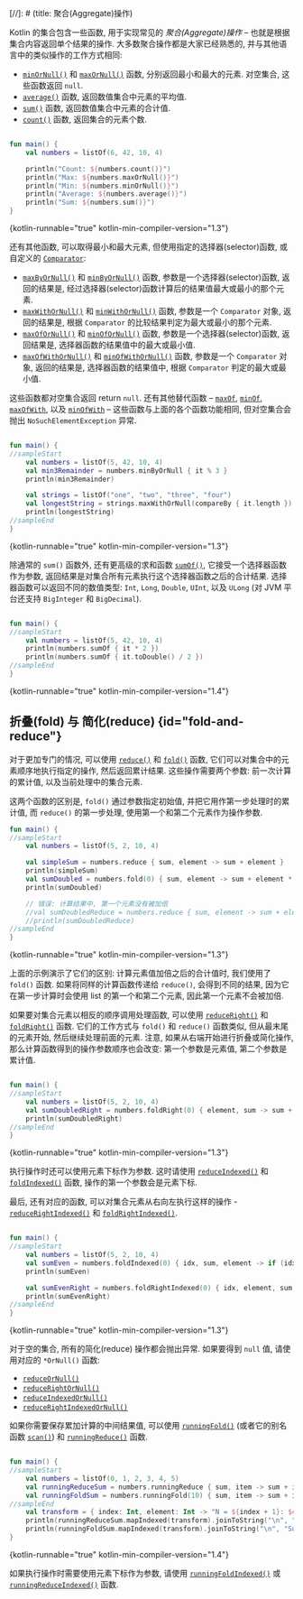 [//]: # (title: 聚合(Aggregate)操作)

Kotlin 的集合包含一些函数, 用于实现常见的 _聚合(Aggregate)操作_ – 也就是根据集合内容返回单个结果的操作.
大多数聚合操作都是大家已经熟悉的, 并与其他语言中的类似操作的工作方式相同:

* [`minOrNull()`](https://kotlinlang.org/api/latest/jvm/stdlib/kotlin.collections/min-or-null.html)
  和
  [`maxOrNull()`](https://kotlinlang.org/api/latest/jvm/stdlib/kotlin.collections/max-or-null.html)
  函数, 分别返回最小和最大的元素. 对空集合, 这些函数返回 `null`.
* [`average()`](https://kotlinlang.org/api/latest/jvm/stdlib/kotlin.collections/average.html)
  函数, 返回数值集合中元素的平均值.
* [`sum()`](https://kotlinlang.org/api/latest/jvm/stdlib/kotlin.collections/sum.html)
  函数, 返回数值集合中元素的合计值.
* [`count()`](https://kotlinlang.org/api/latest/jvm/stdlib/kotlin.collections/count.html)
  函数, 返回集合的元素个数.

```kotlin

fun main() {
    val numbers = listOf(6, 42, 10, 4)

    println("Count: ${numbers.count()}")
    println("Max: ${numbers.maxOrNull()}")
    println("Min: ${numbers.minOrNull()}")
    println("Average: ${numbers.average()}")
    println("Sum: ${numbers.sum()}")
}
```
{kotlin-runnable="true" kotlin-min-compiler-version="1.3"}

还有其他函数, 可以取得最小和最大元素, 但使用指定的选择器(selector)函数, 或自定义的
[`Comparator`](https://kotlinlang.org/api/latest/jvm/stdlib/kotlin/-comparator/index.html):

* [`maxByOrNull()`](https://kotlinlang.org/api/latest/jvm/stdlib/kotlin.collections/max-by-or-null.html)
  和
  [`minByOrNull()`](https://kotlinlang.org/api/latest/jvm/stdlib/kotlin.collections/min-by-or-null.html)
  函数, 参数是一个选择器(selector)函数,
  返回的结果是, 经过选择器(selector)函数计算后的结果值最大或最小的那个元素.
* [`maxWithOrNull()`](https://kotlinlang.org/api/latest/jvm/stdlib/kotlin.collections/max-with-or-null.html)
  和
  [`minWithOrNull()`](https://kotlinlang.org/api/latest/jvm/stdlib/kotlin.collections/min-with-or-null.html)
  函数, 参数是一个 `Comparator` 对象,
  返回的结果是, 根据 `Comparator` 的比较结果判定为最大或最小的那个元素.
* [`maxOfOrNull()`](https://kotlinlang.org/api/latest/jvm/stdlib/kotlin.collections/max-of-or-null.html)
  和
  [`minOfOrNull()`](https://kotlinlang.org/api/latest/jvm/stdlib/kotlin.collections/min-of-or-null.html)
  函数, 参数是一个选择器(selector)函数,
  返回结果是, 选择器函数的结果值中的最大或最小值.
* [`maxOfWithOrNull()`](https://kotlinlang.org/api/latest/jvm/stdlib/kotlin.collections/max-of-with-or-null.html)
  和
  [`minOfWithOrNull()`](https://kotlinlang.org/api/latest/jvm/stdlib/kotlin.collections/min-of-with-or-null.html)
  函数, 参数是一个 `Comparator` 对象,
  返回的结果是, 选择器函数的结果值中, 根据 `Comparator` 判定的最大或最小值.

这些函数都对空集合返回 return `null`.
还有其他替代函数 –
[`maxOf`](https://kotlinlang.org/api/latest/jvm/stdlib/kotlin.collections/max-of.html),
[`minOf`](https://kotlinlang.org/api/latest/jvm/stdlib/kotlin.collections/min-of.html),
[`maxOfWith`](https://kotlinlang.org/api/latest/jvm/stdlib/kotlin.collections/max-of-with.html),
以及
[`minOfWith`](https://kotlinlang.org/api/latest/jvm/stdlib/kotlin.collections/min-of-with.html) –
这些函数与上面的各个函数功能相同, 但对空集合会抛出 `NoSuchElementException` 异常.

```kotlin

fun main() {
//sampleStart
    val numbers = listOf(5, 42, 10, 4)
    val min3Remainder = numbers.minByOrNull { it % 3 }
    println(min3Remainder)

    val strings = listOf("one", "two", "three", "four")
    val longestString = strings.maxWithOrNull(compareBy { it.length })
    println(longestString)
//sampleEnd
}
```
{kotlin-runnable="true" kotlin-min-compiler-version="1.3"}

除通常的 `sum()` 函数外, 还有更高级的求和函数
[`sumOf()`](https://kotlinlang.org/api/latest/jvm/stdlib/kotlin.collections/sum-of.html),
它接受一个选择器函数作为参数, 返回结果是对集合所有元素执行这个选择器函数之后的合计结果.
选择器函数可以返回不同的数值类型:
`Int`, `Long`, `Double`, `UInt`, 以及 `ULong` (对 JVM 平台还支持 `BigInteger` 和 `BigDecimal`).

```kotlin

fun main() {
//sampleStart
    val numbers = listOf(5, 42, 10, 4)
    println(numbers.sumOf { it * 2 })
    println(numbers.sumOf { it.toDouble() / 2 })
//sampleEnd
}
```
{kotlin-runnable="true" kotlin-min-compiler-version="1.4"}

## 折叠(fold) 与 简化(reduce) {id="fold-and-reduce"}

对于更加专门的情况, 可以使用
[`reduce()`](https://kotlinlang.org/api/latest/jvm/stdlib/kotlin.collections/reduce.html)
和
[`fold()`](https://kotlinlang.org/api/latest/jvm/stdlib/kotlin.collections/fold.html)
函数, 它们可以对集合中的元素顺序地执行指定的操作, 然后返回累计结果.
这些操作需要两个参数: 前一次计算的累计值, 以及当前处理中的集合元素.

这两个函数的区别是, `fold()` 通过参数指定初始值, 并把它用作第一步处理时的累计值,
而 `reduce()` 的第一步处理, 使用第一个和第二个元素作为操作参数.

```kotlin
fun main() {
//sampleStart
    val numbers = listOf(5, 2, 10, 4)

    val simpleSum = numbers.reduce { sum, element -> sum + element }
    println(simpleSum)
    val sumDoubled = numbers.fold(0) { sum, element -> sum + element * 2 }
    println(sumDoubled)

    // 错误: 计算结果中, 第一个元素没有被加倍
    //val sumDoubledReduce = numbers.reduce { sum, element -> sum + element * 2 }
    //println(sumDoubledReduce)
//sampleEnd
}
```
{kotlin-runnable="true" kotlin-min-compiler-version="1.3"}

上面的示例演示了它们的区别: 计算元素值加倍之后的合计值时, 我们使用了 `fold()` 函数.
如果将同样的计算函数传递给 `reduce()`, 会得到不同的结果,
因为它在第一步计算时会使用 list 的第一个和第二个元素, 因此第一个元素不会被加倍.

如果要对集合元素以相反的顺序调用处理函数, 可以使用
[`reduceRight()`](https://kotlinlang.org/api/latest/jvm/stdlib/kotlin.collections/reduce-right.html)
和
[`foldRight()`](https://kotlinlang.org/api/latest/jvm/stdlib/kotlin.collections/fold-right.html)
函数.
它们的工作方式与 `fold()` 和 `reduce()` 函数类似, 但从最末尾的元素开始, 然后继续处理前面的元素.
注意, 如果从右端开始进行折叠或简化操作, 那么计算函数得到的操作参数顺序也会改变: 第一个参数是元素值, 第二个参数是累计值.

```kotlin

fun main() {
//sampleStart
    val numbers = listOf(5, 2, 10, 4)
    val sumDoubledRight = numbers.foldRight(0) { element, sum -> sum + element * 2 }
    println(sumDoubledRight)
//sampleEnd
}
```
{kotlin-runnable="true" kotlin-min-compiler-version="1.3"}

执行操作时还可以使用元素下标作为参数.
这时请使用
[`reduceIndexed()`](https://kotlinlang.org/api/latest/jvm/stdlib/kotlin.collections/reduce-indexed.html)
和
 [`foldIndexed()`](https://kotlinlang.org/api/latest/jvm/stdlib/kotlin.collections/fold-indexed.html)
函数, 操作的第一个参数会是元素下标.

最后, 还有对应的函数, 可以对集合元素从右向左执行这样的操作 -
[`reduceRightIndexed()`](https://kotlinlang.org/api/latest/jvm/stdlib/kotlin.collections/reduce-right-indexed.html)
和
[`foldRightIndexed()`](https://kotlinlang.org/api/latest/jvm/stdlib/kotlin.collections/fold-right-indexed.html).

```kotlin

fun main() {
//sampleStart
    val numbers = listOf(5, 2, 10, 4)
    val sumEven = numbers.foldIndexed(0) { idx, sum, element -> if (idx % 2 == 0) sum + element else sum }
    println(sumEven)

    val sumEvenRight = numbers.foldRightIndexed(0) { idx, element, sum -> if (idx % 2 == 0) sum + element else sum }
    println(sumEvenRight)
//sampleEnd
}
```
{kotlin-runnable="true" kotlin-min-compiler-version="1.3"}

对于空的集合, 所有的简化(reduce) 操作都会抛出异常. 如果要得到 `null` 值, 请使用对应的 `*OrNull()` 函数:
* [`reduceOrNull()`](https://kotlinlang.org/api/latest/jvm/stdlib/kotlin.collections/reduce-or-null.html)
* [`reduceRightOrNull()`](https://kotlinlang.org/api/latest/jvm/stdlib/kotlin.collections/reduce-right-or-null.html)
* [`reduceIndexedOrNull()`](https://kotlinlang.org/api/latest/jvm/stdlib/kotlin.collections/reduce-indexed-or-null.html)
* [`reduceRightIndexedOrNull()`](https://kotlinlang.org/api/latest/jvm/stdlib/kotlin.collections/reduce-right-indexed-or-null.html)

如果你需要保存累加计算的中间结果值, 可以使用
[`runningFold()`](https://kotlinlang.org/api/latest/jvm/stdlib/kotlin.collections/running-fold.html)
(或者它的别名函数 [`scan()`](https://kotlinlang.org/api/latest/jvm/stdlib/kotlin.collections/scan.html))
和
[`runningReduce()`](https://kotlinlang.org/api/latest/jvm/stdlib/kotlin.collections/running-reduce.html)
函数.

```kotlin

fun main() {
//sampleStart
    val numbers = listOf(0, 1, 2, 3, 4, 5)
    val runningReduceSum = numbers.runningReduce { sum, item -> sum + item }
    val runningFoldSum = numbers.runningFold(10) { sum, item -> sum + item }
//sampleEnd
    val transform = { index: Int, element: Int -> "N = ${index + 1}: $element" }
    println(runningReduceSum.mapIndexed(transform).joinToString("\n", "Sum of first N elements with runningReduce:\n"))
    println(runningFoldSum.mapIndexed(transform).joinToString("\n", "Sum of first N elements with runningFold:\n"))
}
```
{kotlin-runnable="true" kotlin-min-compiler-version="1.4"}

如果执行操作时需要使用元素下标作为参数, 请使用
[`runningFoldIndexed()`](https://kotlinlang.org/api/latest/jvm/stdlib/kotlin.collections/running-fold-indexed.html)
或
[`runningReduceIndexed()`](https://kotlinlang.org/api/latest/jvm/stdlib/kotlin.collections/running-reduce-indexed.html)
函数.

